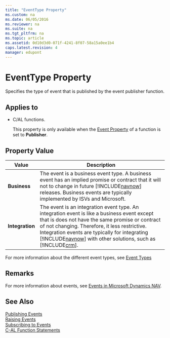 ```yaml
---
title: "EventType Property"
ms.custom: na
ms.date: 06/05/2016
ms.reviewer: na
ms.suite: na
ms.tgt_pltfrm: na
ms.topic: article
ms.assetid: 0d10d3d0-071f-4241-8f07-58a15a0ee1b4
caps.latest.revision: 4
manager: edupont
---
```

# EventType Property
Specifies the type of event that is published by the event publisher function.  
  
## Applies to  
  
-   C\/AL functions.  
  
     This property is only available when the [Event Property](../dynamics-nav/Event-Property.md) of a function is set to **Publisher**.  
  
## Property Value  
  
|Value|Description|  
|-----------|-----------------|  
|**Business**|The event is a business event type. A business event has an implied promise or contract that it will not to change in future [!INCLUDE[navnow](../dynamics-nav/includes/navnow_md.md)] releases. Business events are typically implemented by ISVs and Microsoft.|  
|**Integration**|The event is an integration event type. An integration event is like a business event except that is does not have the same promise or contract of not changing. Therefore, it less restrictive. Integration events are typically for integrating [!INCLUDE[navnow](../dynamics-nav/includes/navnow_md.md)] with other solutions, such as [!INCLUDE[crm](../dynamics-nav/includes/crm_md.md)].|  
  
 For more information about the different event types, see [Event Types](../dynamics-nav/Event-Types.md)  
  
## Remarks  
 For more information about events, see [Events in Microsoft Dynamics NAV](../dynamics-nav/Events-in-Microsoft-Dynamics-NAV.md).  
  
## See Also  
 [Publishing Events](../dynamics-nav/Publishing-Events.md)   
 [Raising Events](../dynamics-nav/Raising-Events.md)   
 [Subscribing to Events](../dynamics-nav/Subscribing-to-Events.md)   
 [C\-AL Function Statements](../dynamics-nav/C-AL-Function-Statements.md)
